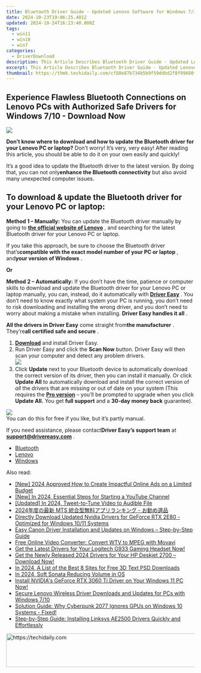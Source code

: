 ```yaml
---
title: Bluetooth Driver Guide - Updated Lenovo Software for Windows 7/10 Users
date: 2024-10-23T19:06:25.401Z
updated: 2024-10-24T16:23:40.000Z
tags:
  - win11
  - win10
  - win7
categories:
  - DriverDownload
description: This Article Describes Bluetooth Driver Guide - Updated Lenovo Software for Windows 7/10 Users
excerpt: This Article Describes Bluetooth Driver Guide - Updated Lenovo Software for Windows 7/10 Users
thumbnail: https://thmb.techidaily.com/cf88e87b734b5b9f59ddbd2f8f99680f9b1ec3ba8de831308f2fd3fe15c5bbed.jpg
---
```


## Experience Flawless Bluetooth Connections on Lenovo PCs with Authorized Safe Drivers for Windows 7/10 - Download Now

![](https://images.drivereasy.com/wp-content/uploads/2018/12/bluetooth.png)

 **Don’t know where to download and how to update the Bluetooth driver for your Lenovo PC or laptop?** Don’t worry! It’s very, very easy! After reading this article, you should be able to do it on your own easily and quickly!

 It’s a good idea to update the Bluetooth driver to the latest version. By doing that, you can not only**enhance the Bluetooth connectivity** but also avoid many unexpected computer issues.

## **To download & update the Bluetooth driver for your Lenovo PC or laptop:**

**Method 1 – Manually:**  You can update the Bluetooth driver manually by going to **[the official website of Lenovo](https://shop-links.co/link/?exclusive=1&publisher_slug=itechdaily19598&url=https%3A%2F%2Fwww.lenovo.com%2Fus%2Fen%2F)**  , and searching for the latest Bluetooth driver for your Lenovo PC or laptop.

 If you take this approach, be sure to choose the Bluetooth driver that’s**compatible with the exact model number of your PC or laptop** , and**your version of Windows** .

**Or**

**Method 2 – Automatically:**   If you don’t have the time, patience or computer skills to download and update the Bluetooth driver for your Lenovo PC or laptop manually, you can, instead, do it automatically with **[Driver Easy](https://tools.techidaily.com/drivereasy/download/)**  .  You don’t need to know exactly what system your PC is running, you don’t need to risk downloading and installing the wrong driver, and you don’t need to worry about making a mistake when installing. **Driver Easy handles it all** .

**All the drivers in Driver Easy** come straight from**the manufacturer** . They‘re**all certified safe and secure** .

1. **[Download](https://tools.techidaily.com/drivereasy/download/)**  and install Driver Easy.
2. Run Driver Easy and click the **Scan Now**  button. Driver Easy will then scan your computer and detect any problem drivers.  
![](https://images.drivereasy.com/wp-content/uploads/2018/12/Snap819.png)
3. Click **Update**  next to your Bluetooth device to automatically download the correct version of its driver, then you can install it manually. Or click **Update All**  to automatically download and install the correct version of _all_  the drivers that are missing or out of date on your system (This requires the **[Pro version](https://tools.techidaily.com/drivereasy/download/)**  – you’ll be prompted to upgrade when you click **Update All.** You get **full support**  and a **30-day money back**  guarantee).  

![](https://images.drivereasy.com/wp-content/uploads/2018/12/Snap820.png)  
 You can do this for free if you like, but it’s partly manual.  

 If you need assistance, please contact**Driver Easy’s support team** at **[support@drivereasy.com](https://tools.techidaily.com/drivereasy/download/)**  .

* [Bluetooth](https://tools.techidaily.com/drivereasy/download/)
* [Lenovo](https://tools.techidaily.com/drivereasy/download/)
* [Windows](https://tools.techidaily.com/drivereasy/download/)

<ins class="adsbygoogle"
     style="display:block"
     data-ad-format="autorelaxed"
     data-ad-client="ca-pub-7571918770474297"
     data-ad-slot="1223367746"></ins>

<ins class="adsbygoogle"
     style="display:block"
     data-ad-client="ca-pub-7571918770474297"
     data-ad-slot="8358498916"
     data-ad-format="auto"
     data-full-width-responsive="true"></ins>

<span class="atpl-alsoreadstyle">Also read:</span>
<div><ul>
<li><a href="https://youtube-docs.techidaily.com/024-approved-how-to-create-impactful-online-ads-on-a-limited-budget/"><u>[New] 2024 Approved How to Create Impactful Online Ads on a Limited Budget</u></a></li>
<li><a href="https://eaxpv-info.techidaily.com/new-in-2024-essential-steps-for-starting-a-youtube-channel/"><u>[New] In 2024, Essential Steps for Starting a YouTube Channel</u></a></li>
<li><a href="https://twitter-clips.techidaily.com/updated-in-2024-tweet-to-tune-video-to-audible-file/"><u>[Updated] In 2024, Tweet-to-Tune Video to Audible File</u></a></li>
<li><a href="https://win-answers.techidaily.com/2024-mts/"><u>2024年度の最新 MTS 統合型無料アプリランキング - お勧め選品</u></a></li>
<li><a href="https://driver-download.techidaily.com/directly-download-updated-nvidia-drivers-for-geforce-rtx-2e80-optimized-for-windows-1011-systems/"><u>Directly Download Updated Nvidia Drivers for GeForce RTX 2E80 - Optimized for Windows 10/11 Systems</u></a></li>
<li><a href="https://driver-download.techidaily.com/easy-canon-driver-installation-and-updates-on-windows-step-by-step-guide/"><u>Easy Canon Driver Installation and Updates on Windows – Step-by-Step Guide</u></a></li>
<li><a href="https://techtrends.techidaily.com/free-online-video-converter-convert-wtv-to-mpeg-with-movavi/"><u>Free Online Video Converter: Convert WTV to MPEG with Movavi</u></a></li>
<li><a href="https://driver-download.techidaily.com/1722966047462-get-the-latest-drivers-for-your-logitech-g933-gaming-headset-now/"><u>Get the Latest Drivers for Your Logitech G933 Gaming Headset Now!</u></a></li>
<li><a href="https://driver-download.techidaily.com/get-the-newly-released-2024-drivers-for-your-hp-deskjet-2700-download-now/"><u>Get the Newly Released 2024 Drivers for Your HP Deskjet 2700 – Download Now!</u></a></li>
<li><a href="https://extra-lessons.techidaily.com/in-2024-a-list-of-the-best-8-sites-for-free-3d-text-psd-downloads/"><u>In 2024, A List of the Best 8 Sites for Free 3D Text PSD Downloads</u></a></li>
<li><a href="https://fox-cloud.techidaily.com/in-2024-soft-sonata-reducing-volume-in-os/"><u>In 2024, Soft Sonata Reducing Volume in OS</u></a></li>
<li><a href="https://driver-download.techidaily.com/1722964524692-install-nvidias-geforce-rtx-3060-ti-driver-on-your-windows-11-pc-now/"><u>Install NVIDIA's GeForce RTX 3060 Ti Driver on Your Windows 11 PC Now!</u></a></li>
<li><a href="https://driver-download.techidaily.com/secure-lenovo-wireless-driver-downloads-and-updates-for-pcs-with-windows-710/"><u>Secure Lenovo Wireless Driver Downloads and Updates for PCs with Windows 7/10</u></a></li>
<li><a href="https://win-able.techidaily.com/solution-guide-why-cyberpunk-2077-ignores-gpus-on-windows-10-systems-fixed/"><u>Solution Guide: Why Cyberpunk 2077 Ignores GPUs on Windows 10 Systems - Fixed!</u></a></li>
<li><a href="https://driver-download.techidaily.com/step-by-step-guide-installing-linksys-ae2500-drivers-quickly-and-effortlessly/"><u>Step-by-Step Guide: Installing Linksys AE2500 Drivers Quickly and Effortlessly</u></a></li>
</ul></div>

<!-- affiliate ads begin -->
<a href="https://laganoo.pxf.io/c/5597632/1484909/16446" target="_top" id="1484909">
  <img src="//a.impactradius-go.com/display-ad/16446-1484909" border="0" alt="https://techidaily.com" width="728" height="90"/>
</a>
<img height="0" width="0" src="https://laganoo.pxf.io/i/5597632/1484909/16446" style="position:absolute;visibility:hidden;" border="0" />
<!-- affiliate ads end -->

